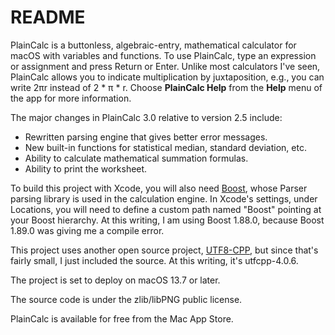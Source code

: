 # README #

PlainCalc is a buttonless, algebraic-entry, mathematical calculator for macOS
with variables and functions. To use PlainCalc, type an expression or
assignment and press Return or Enter. Unlike most calculators I've seen,
PlainCalc allows you to indicate multiplication by juxtaposition, e.g., you
can write 2πr instead of 2 * π * r.  Choose **PlainCalc Help** from the
**Help** menu of the app for more information.

The major changes in PlainCalc 3.0 relative to version 2.5 include:

* Rewritten parsing engine that gives better error messages.
* New built-in functions for statistical median, standard deviation, etc.
* Ability to calculate mathematical summation formulas.
* Ability to print the worksheet.

To build this project with Xcode, you will also need [Boost](https://www.boost.org),
whose Parser parsing library is used in the calculation engine.  In Xcode's
settings, under Locations, you will need to define a custom path named "Boost"
pointing at your Boost hierarchy.  At this writing, I am using Boost 1.88.0,
because Boost 1.89.0 was giving me a compile error.

This project uses another open source project, [UTF8-CPP](https://github.com/nemtrif/utfcpp),
but since that's fairly small, I just included the source.  At this writing,
it's utfcpp-4.0.6.

The project is set to deploy on macOS 13.7 or later.

The source code is under the zlib/libPNG public license.

PlainCalc is available for free from the Mac App Store.
